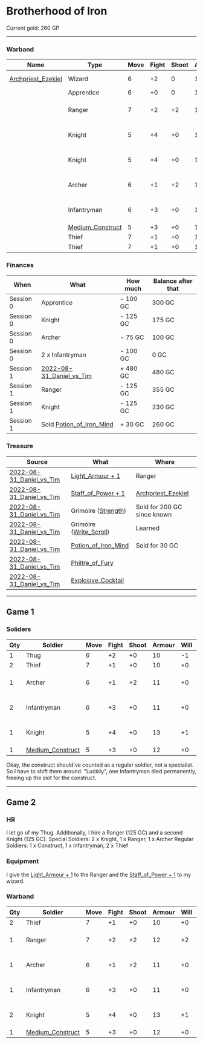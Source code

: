 # Brotherhood of Iron
Current gold: 260 GP

---

### Warband
| Name                                                                         | Type                                                 | Move | Fight | Shoot | Armour | Will | Health | Notes                                                                                                                                                            |
| ---------------------------------------------------------------------------- | ---------------------------------------------------- | ---- | ----- | ----- | ------ | ---- | ------ | ---------------------------------------------------------------------------------------------------------------------------------------------------------------- |
| [Archpriest_Ezekiel](warbands/tim_brotherhood_of_iron/Archpriest_Ezekiel.md) | Wizard                                               | 6    | +2    | 0     | 10     | +4   | 15     | [Staff_of_Power + 1](doc/equipment/Staff_of_Power.md)                                                                                                                                                                 |
|  | Apprentice                                               | 6    | +0    | 0     | 10     | +2   | 13     | [Staff](doc/equipment/Staff.md)                                                                                                                                                                |
|                                                                             | Ranger                                               | 7    | +2    | +2    | 12     | +2   | 12     | [Bow](doc/equipment/Bow.md), [Quiver](doc/equipment/Quiver.md), [Hand_Weapon](doc/equipment/Hand_Weapon.md), [Light_Armour + 1](doc/equipment/Light_Armour.md)   |
|                                                                             | Knight                                               | 5    | +4    | +0    | 13     | +1   | 12     | [Hand_Weapon](doc/equipment/Hand_Weapon.md), [Dagger](doc/equipment/Dagger.md), [Shield](doc/equipment/Shield.md), [Heavy_Armour](doc/equipment/Heavy_Armour.md) |
|                                                                             | Knight                                               | 5    | +4    | +0    | 13     | +1   | 12     | [Hand_Weapon](doc/equipment/Hand_Weapon.md), [Dagger](doc/equipment/Dagger.md), [Shield](doc/equipment/Shield.md), [Heavy_Armour](doc/equipment/Heavy_Armour.md) |
|                                                                             | Archer                                               | 6    | +1    | +2    | 11     | +0   | 10     | [Bow](doc/equipment/Bow.md), [Quiver](doc/equipment/Quiver.md), [Dagger](doc/equipment/Dagger.md), [Light_Armour](doc/equipment/Light_Armour.md)                 |
|                                                                             | Infantryman                                          | 6    | +3    | +0    | 11     | +0   | 10     | [Two-Handed_Weapon](doc/equipment/Two-Handed_Weapon.md), [Light_Armour](doc/equipment/Light_Armour.md)                                                           |
|                                                                             | [Medium_Construct](doc/monsters/Medium_Construct.md) | 5    | +3    | +0    | 12     | +0   | 12     | [Construct](doc/rules/Construct.md)                                                                                                                              |
|                                                                             | Thief                                                | 7    | +1    | +0    | 10     | +0   | 10     | [Dagger](doc/equipment/Dagger.md)                                                                                                                                |
|                                                                             | Thief                                                | 7    | +1    | +0    | 10     | +0   | 10     | [Dagger](doc/equipment/Dagger.md)                                                                                                                                |

### Finances
| When      | What                                                             | How much | Balance after that |
| --------- | ---------------------------------------------------------------- | -------- | ------------------ |
| Session 0 | Apprentice                                                       | - 100 GC | 300 GC             |
| Session 0 | Knight                                                           | - 125 GC | 175 GC             |
| Session 0 | Archer                                                           | - 75 GC  | 100 GC             |
| Session 0 | 2 x Infantryman                                                  | - 100 GC | 0 GC               |
| Session 1 | [2022-08-31_Daniel_vs_Tim](games/2022-08-31_Daniel_vs_Tim.md)    | + 480 GC | 480 GC             |
| Session 1 | Ranger                                                           | - 125 GC | 355 GC             |
| Session 1 | Knight                                                           | - 125 GC | 230 GC             |
| Session 1 | Sold [Potion_of_Iron_Mind](doc/equipment/Potion_of_Iron_Mind.md) | + 30 GC  | 260 GC             | 

### Treasure
| Source                                                          | What                                                        | Where                                                                        |
| ------------------------------------------------------------- | ----------------------------------------------------------- | ---------------------------------------------------------------------------- |
| [2022-08-31_Daniel_vs_Tim](games/2022-08-31_Daniel_vs_Tim.md) | [Light_Armour + 1](doc/equipment/Light_Armour.md)           | Ranger                                                                       |
| [2022-08-31_Daniel_vs_Tim](games/2022-08-31_Daniel_vs_Tim.md) | [Staff_of_Power + 1](doc/equipment/Staff_of_Power.md)       | [Archpriest_Ezekiel](warbands/tim_brotherhood_of_iron/Archpriest_Ezekiel.md) |
| [2022-08-31_Daniel_vs_Tim](games/2022-08-31_Daniel_vs_Tim.md) | Grimoire ([Strength](doc/spells/Strength.md))               | Sold for 200 GC since known                                                  |
| [2022-08-31_Daniel_vs_Tim](games/2022-08-31_Daniel_vs_Tim.md) | Grimoire ([Write_Scroll](doc/spells/Write_Scroll.md))       |  Learned                                                                            |
| [2022-08-31_Daniel_vs_Tim](games/2022-08-31_Daniel_vs_Tim.md) | [Potion_of_Iron_Mind](doc/equipment/Potion_of_Iron_Mind.md) | Sold for 30 GC                                                                             |
| [2022-08-31_Daniel_vs_Tim](games/2022-08-31_Daniel_vs_Tim.md) | [Philtre_of_Fury](doc/equipment/Philtre_of_Fury.md)         |                                                                              |
| [2022-08-31_Daniel_vs_Tim](games/2022-08-31_Daniel_vs_Tim.md) | [Explosive_Cocktail](doc/equipment/Explosive_Cocktail.md)   |                                                                              |

---

## Game 1
### Soliders
| Qty | Soldier                                              | Move | Fight | Shoot | Armour | Will | Health | Cost                                | Notes                                                                                                                                                                        |
| --- | ---------------------------------------------------- | ---- | ----- | ----- | ------ | ---- | ------ | ----------------------------------- | ---------------------------------------------------------------------------------------------------------------------------------------------------------------------------- |
| 1   | Thug                                                 | 6    | +2    | +0    | 10     | -1   | 10     | Free                                | [Hand_Weapon](doc/equipment/Hand_Weapon.md)                                                                                                                               |
| 2   | Thief                                                | 7    | +1    | +0    | 10     | +0   | 10     | Free                                | [Dagger](doc/equipment/Dagger.md)                                                                                                                                         |
| 1   | Archer                                               | 6    | +1    | +2    | 11     | +0   | 10     | 75 GC                               | [Bow](doc/equipment/Bow.md), [Quiver](doc/equipment/Quiver.md), [Dagger](doc/equipment/Dagger.md), [Light_Armour](doc/equipment/Light_Armour.md)                 |
| 2   | Infantryman                                          | 6    | +3    | +0    | 11     | +0   | 10     | 50 GC                               | [Two-Handed_Weapon](doc/equipment/Two-Handed_Weapon.md), [Light_Armour](doc/equipment/Light_Armour.md)                                                                 |
| 1   | Knight                                               | 5    | +4    | +0    | 13     | +1   | 12     | 125 GC                              | [Hand_Weapon](doc/equipment/Hand_Weapon.md), [Dagger](doc/equipment/Dagger.md), [Shield](doc/equipment/Shield.md), [Heavy_Armour](doc/equipment/Heavy_Armour.md) |
| 1   | [Medium_Construct](doc/monsters/Medium_Construct.md) | 5    | +3    | +0    | 12     | +0   | 12     | Spell | [Construct](doc/rules/Construct.md)                                                                                                                                                                             |

Okay, the construct should've counted as a regular soldier, not a specialist. So I have to shift them around. "Luckily", one Infantryman died permanently, freeing up the slot for the construct.  

---

## Game 2
### HR
I let go of my Thug. Additionally, I hire a Ranger (125 GC) and a second Knight (125 GC). 
Special Soldiers: 2 x Knight, 1 x Ranger, 1 x Archer
Regular Soldiers: 1 x Construct, 1 x Infantryman, 2 x Thief

### Equipment
I give the [Light_Armour + 1](doc/equipment/Light_Armour.md) to the Ranger and the [Staff_of_Power + 1](doc/equipment/Staff_of_Power.md) to my wizard. 

### Warband
| Qty | Soldier                                              | Move | Fight | Shoot | Armour | Will | Health | Notes                                                                                                                                                                        |
| --- | ---------------------------------------------------- | ---- | ----- | ----- | ------ | ---- | ------ | ---------------------------------------------------------------------------------------------------------------------------------------------------------------------------- |
| 2   | Thief                                                | 7    | +1    | +0    | 10     | +0   | 10     | [Dagger](doc/equipment/Dagger.md)                                                                                                                                         |
| 1   | Ranger                                               | 7    | +2    | +2    | 12     | +2   | 12     | [Bow](doc/equipment/Bow.md), [Quiver](doc/equipment/Quiver.md), [Hand_Weapon](doc/equipment/Hand_Weapon.md), [Light_Armour + 1](doc/equipment/Light_Armour.md)      |
| 1   | Archer                                               | 6    | +1    | +2    | 11     | +0   | 10     | [Bow](doc/equipment/Bow.md), [Quiver](doc/equipment/Quiver.md), [Dagger](doc/equipment/Dagger.md), [Light_Armour](doc/equipment/Light_Armour.md)                    |
| 1   | Infantryman                                          | 6    | +3    | +0    | 11     | +0   | 10     | [Two-Handed_Weapon](doc/equipment/Two-Handed_Weapon.md), [Light_Armour](doc/equipment/Light_Armour.md)                                                                 |
| 2   | Knight                                               | 5    | +4    | +0    | 13     | +1   | 12     | [Hand_Weapon](doc/equipment/Hand_Weapon.md), [Dagger](doc/equipment/Dagger.md), [Shield](doc/equipment/Shield.md), [Heavy_Armour](doc/equipment/Heavy_Armour.md) |
| 1   | [Medium_Construct](doc/monsters/Medium_Construct.md) | 5    | +3    | +0    | 12     | +0   | 12     | [Construct](doc/rules/Construct.md)                                                                                                                                          |

